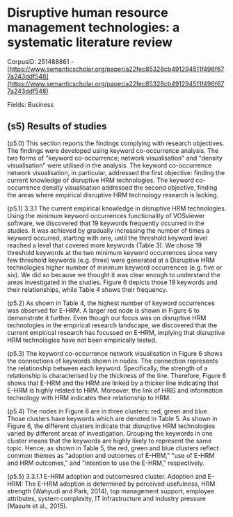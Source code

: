 # Disruptive human resource management technologies: a systematic literature review

CorpusID: 251488861 - [https://www.semanticscholar.org/paper/a22fec85328cb491294511f496f677a243ddf548](https://www.semanticscholar.org/paper/a22fec85328cb491294511f496f677a243ddf548)

Fields: Business

## (s5) Results of studies
(p5.0) This section reports the findings complying with research objectives. The findings were developed using keyword co-occurrence analysis. The two forms of "keyword co-occurrence; network visualisation" and "density visualisation" were utilised in the analysis. The keyword co-occurrence network visualisation, in particular, addressed the first objective: finding the current knowledge of disruptive HRM technologies. The keyword co-occurrence density visualisation addressed the second objective, finding the areas where empirical disruptive HRM technology research is lacking.

(p5.1) 3.3.1 The current empirical knowledge in disruptive HRM technologies. Using the minimum keyword occurrences functionality of VOSviewer software, we discovered that 19 keywords frequently occurred in the studies. It was achieved by gradually increasing the number of times a keyword occurred, starting with one, until the threshold keyword level reached a level that covered more keywords (Table 3). We chose 19 threshold keywords at the two minimum keyword occurrences since very few threshold keywords (e.g. three) were generated at a  Disruptive HRM technologies higher number of minimum keyword occurrences (e.g. five or six). We did so because we thought it was clear enough to understand the areas investigated in the studies. Figure 6 depicts those 19 keywords and their relationships, while Table 4 shows their frequency.

(p5.2) As shown in Table 4, the highest number of keyword occurrences was observed for E-HRM. A larger red node is shown in Figure 6 to demonstrate it further. Even though our focus was on disruptive HRM technologies in the empirical research landscape, we discovered that the current empirical research has focussed on E-HRM, implying that disruptive HRM technologies have not been empirically tested.

(p5.3) The keyword co-occurrence network visualisation in Figure 6 shows the connections of keywords shown in nodes. The connection represents the relationship between each keyword. Specifically, the strength of a relationship is characterised by the thickness of the line. Therefore, Figure 6 shows that E-HRM and the HRM are linked by a thicker line indicating that E-HRM is highly related to HRM. Moreover, the link of HRIS and information technology with HRM indicates their relationship to HRM.

(p5.4) The nodes in Figure 6 are in three clusters: red, green and blue. Those clusters have keywords which are denoted in Table 5. As shown in Figure 6, the different clusters indicate that disruptive HRM technologies varied by different areas of investigation. Grouping the keywords in one cluster means that the keywords are highly likely to represent the same topic. Hence, as shown in Table 5, the red, green and blue clusters reflect common themes as "adoption and outcomes of E-HRM," "use of E-HRM and HRM outcomes," and "intention to use the E-HRM," respectively.

(p5.5) 3.3.1.1 E-HRM adoption and outcomesred cluster. Adoption and E-HRM: The E-HRM adoption is determined by perceived usefulness, HRM strength (Wahyudi and Park, 2014), top management support, employee attributes, system complexity, IT infrastructure and industry pressure (Masum et al., 2015).
